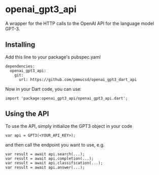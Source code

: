 # openai_gpt3_api

A wrapper for the HTTP calls to the OpenAI API for the language model GPT-3.

## Installing

Add this line to your package's pubspec.yaml
```
dependencies:
  openai_gpt3_api:
    git:
      url: https://github.com/pmmucsd/openai_gpt3_dart_api
```
Now in your Dart code, you can use: 
```
import 'package:openai_gpt3_api/openai_gpt3_api.dart';
```

## Using the API
To use the API, simply initialize the GPT3 object in your code
```
var api = GPT3(<YOUR_API_KEY>);
```
and then call the endpoint you want to use, e.g.
```
var result = await api.search(...);
var result = await api.completion(...);
var result = await api.classification(...);
var result = await api.answer(...);
```
